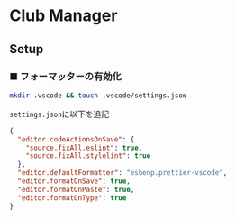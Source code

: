 # Club Manager

## Setup

### ■ フォーマッターの有効化

```zsh
mkdir .vscode && touch .vscode/settings.json
```

`settings.json`に以下を追記

```json
{
  "editor.codeActionsOnSave": {
    "source.fixAll.eslint": true,
    "source.fixAll.stylelint": true
  },
  "editor.defaultFormatter": "esbenp.prettier-vscode",
  "editor.formatOnSave": true,
  "editor.formatOnPaste": true,
  "editor.formatOnType": true
}
```
